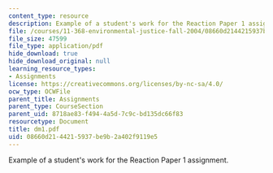 ```yaml
---
content_type: resource
description: Example of a student's work for the Reaction Paper 1 assignment.
file: /courses/11-368-environmental-justice-fall-2004/08660d2144215937be9b2a402f9119e5_dm1.pdf
file_size: 47599
file_type: application/pdf
hide_download: true
hide_download_original: null
learning_resource_types:
- Assignments
license: https://creativecommons.org/licenses/by-nc-sa/4.0/
ocw_type: OCWFile
parent_title: Assignments
parent_type: CourseSection
parent_uid: 8718ae83-f494-4a5d-7c9c-bd135dc66f83
resourcetype: Document
title: dm1.pdf
uid: 08660d21-4421-5937-be9b-2a402f9119e5
---
```

Example of a student's work for the Reaction Paper 1 assignment.